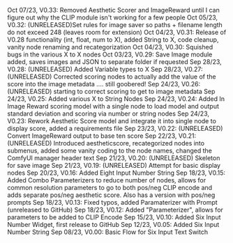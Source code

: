 Oct 07/23, V0.33: Removed Aesthetic Scorer and ImageReward until I can figure out why the CLIP module isn't working for a few people
Oct 05/23, V0.32: (UNRELEASED)Set rules for image saver so paths + filename length do not exceed 248 (leaves room for extension)
Oct 04/23, V0.31: Release of V0.28 functionality (int, float, num to X), added String to X, code cleanup, vanity node renaming and recategorization
Oct 04/23, V0.30: Squished bugs in the various X to X nodes
Oct 03/23, V0.29: Save Image module added, saves images and JSON to separate folder if requested
Sep 28/23, V0.28: (UNRELEASED)  Added Variable types to X
Sep 28/23, V0.27: (UNRELEASED) Corrected scoring nodes to actually add the value of the score into the image metadata .... still goobered!
Sep 24/23, V0.26: (UNRELEASED) starting to correct scoring to get to image metadata
Sep 24/23, V0.25: Added various X to String Nodes
Sep 24/23, V0.24: Added In Image Reward scoring model with a single node to load model and output standard deviation and scoring via number or string nodes
Sep 24/23, V0.23: Rework Aesthetic Score model and integrate it into single node to display score, added a requirements file
Sep 23/23, V0.22: (UNRELEASED) Convert ImageReward output to base ten score
Sep 22/23, V0.21: (UNRELEASED) Introduced aestheticscore, recategorized nodes into submenus, added some vanity coding to the node names, changed the ComfyUI manager header text
Sep 21/23, V0.20: (UNRELEASED) Skeleton for save image
Sep 21/23, V0.19: (UNRELEASED) Attempt for basic display nodes
Sep 20/23, V0.16: Added Eight Input Number String 
Sep 18/23, V0.15: Added Combo Parameterizers to reduce number of nodes, allows for common resolution parameters to go to both pos/neg CLIP encode and adds separate pos/neg aesthetic score.  Also has a version with pos/neg prompts
Sep 18/23, V0.13: Fixed typos, added Paramaterizer with Prompt (unreleased to GitHub)
Sep 18/23, V0.12: Added "Parameterizer", allows for parameters to be added to CLIP Encode
Sep 15/23, V0.10: Added Six Input Number Widget, first release to GitHub
Sep 12/23, V0.05: Added Six Input Number String
Sep 08/23, V0.00: Basic Flow for Six Input Text Switch
